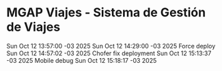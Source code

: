 # MGAP Viajes - Sistema de Gestión de Viajes
Sun Oct 12 13:57:00 -03 2025
Sun Oct 12 14:29:00 -03 2025
Force deploy Sun Oct 12 14:57:02 -03 2025
Chofer fix deployment Sun Oct 12 15:13:37 -03 2025
Mobile debug Sun Oct 12 15:18:17 -03 2025
